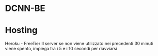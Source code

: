 # DCNN-BE

# Hosting

Heroku - FreeTier
Il server se non viene utilizzato nei precedenti 30 minuti viene spento, impiega tra i 5 e i 10 secondi per riavviarsi